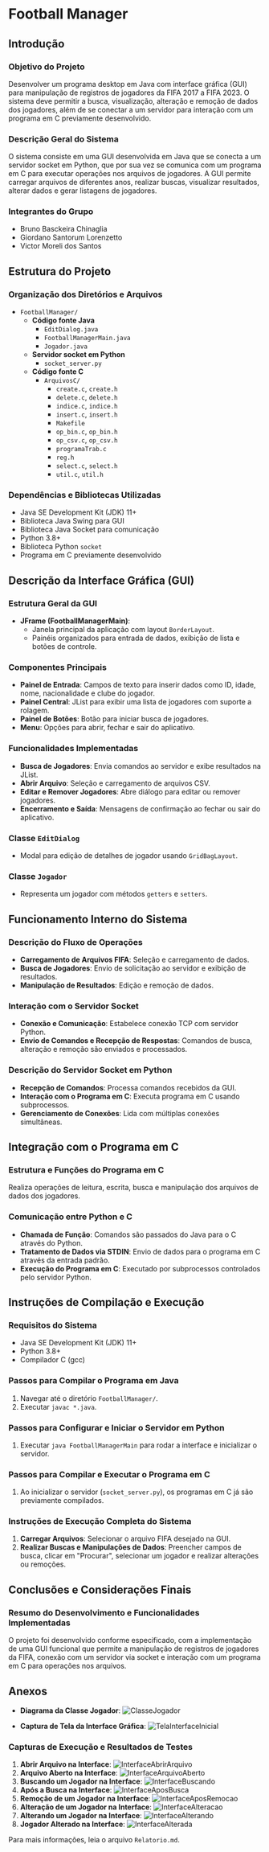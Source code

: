 # Football Manager

## Introdução

### Objetivo do Projeto
Desenvolver um programa desktop em Java com interface gráfica (GUI) para manipulação de registros de jogadores da FIFA 2017 a FIFA 2023. O sistema deve permitir a busca, visualização, alteração e remoção de dados dos jogadores, além de se conectar a um servidor para interação com um programa em C previamente desenvolvido.

### Descrição Geral do Sistema
O sistema consiste em uma GUI desenvolvida em Java que se conecta a um servidor socket em Python, que por sua vez se comunica com um programa em C para executar operações nos arquivos de jogadores. A GUI permite carregar arquivos de diferentes anos, realizar buscas, visualizar resultados, alterar dados e gerar listagens de jogadores.

### Integrantes do Grupo
- Bruno Basckeira Chinaglia
- Giordano Santorum Lorenzetto
- Victor Moreli dos Santos

## Estrutura do Projeto

### Organização dos Diretórios e Arquivos
- `FootballManager/`
  - **Código fonte Java**
    - `EditDialog.java`
    - `FootballManagerMain.java`
    - `Jogador.java`
  - **Servidor socket em Python**
    - `socket_server.py`
  - **Código fonte C**
    - `ArquivosC/`
      - `create.c`, `create.h`
      - `delete.c`, `delete.h`
      - `indice.c`, `indice.h`
      - `insert.c`, `insert.h`
      - `Makefile`
      - `op_bin.c`, `op_bin.h`
      - `op_csv.c`, `op_csv.h`
      - `programaTrab.c`
      - `reg.h`
      - `select.c`, `select.h`
      - `util.c`, `util.h`

### Dependências e Bibliotecas Utilizadas
- Java SE Development Kit (JDK) 11+
- Biblioteca Java Swing para GUI
- Biblioteca Java Socket para comunicação
- Python 3.8+
- Biblioteca Python `socket`
- Programa em C previamente desenvolvido

## Descrição da Interface Gráfica (GUI)

### Estrutura Geral da GUI
- **JFrame (FootballManagerMain)**:
  - Janela principal da aplicação com layout `BorderLayout`.
  - Painéis organizados para entrada de dados, exibição de lista e botões de controle.

### Componentes Principais
- **Painel de Entrada**: Campos de texto para inserir dados como ID, idade, nome, nacionalidade e clube do jogador.
- **Painel Central**: JList para exibir uma lista de jogadores com suporte a rolagem.
- **Painel de Botões**: Botão para iniciar busca de jogadores.
- **Menu**: Opções para abrir, fechar e sair do aplicativo.

### Funcionalidades Implementadas
- **Busca de Jogadores**: Envia comandos ao servidor e exibe resultados na JList.
- **Abrir Arquivo**: Seleção e carregamento de arquivos CSV.
- **Editar e Remover Jogadores**: Abre diálogo para editar ou remover jogadores.
- **Encerramento e Saída**: Mensagens de confirmação ao fechar ou sair do aplicativo.

### Classe `EditDialog`
- Modal para edição de detalhes de jogador usando `GridBagLayout`.

### Classe `Jogador`
- Representa um jogador com métodos `getters` e `setters`.

## Funcionamento Interno do Sistema

### Descrição do Fluxo de Operações
- **Carregamento de Arquivos FIFA**: Seleção e carregamento de dados.
- **Busca de Jogadores**: Envio de solicitação ao servidor e exibição de resultados.
- **Manipulação de Resultados**: Edição e remoção de dados.

### Interação com o Servidor Socket
- **Conexão e Comunicação**: Estabelece conexão TCP com servidor Python.
- **Envio de Comandos e Recepção de Respostas**: Comandos de busca, alteração e remoção são enviados e processados.

### Descrição do Servidor Socket em Python
- **Recepção de Comandos**: Processa comandos recebidos da GUI.
- **Interação com o Programa em C**: Executa programa em C usando subprocessos.
- **Gerenciamento de Conexões**: Lida com múltiplas conexões simultâneas.

## Integração com o Programa em C

### Estrutura e Funções do Programa em C
Realiza operações de leitura, escrita, busca e manipulação dos arquivos de dados dos jogadores.

### Comunicação entre Python e C
- **Chamada de Função**: Comandos são passados do Java para o C através do Python.
- **Tratamento de Dados via STDIN**: Envio de dados para o programa em C através da entrada padrão.
- **Execução do Programa em C**: Executado por subprocessos controlados pelo servidor Python.

## Instruções de Compilação e Execução

### Requisitos do Sistema
- Java SE Development Kit (JDK) 11+
- Python 3.8+
- Compilador C (gcc)

### Passos para Compilar o Programa em Java
1. Navegar até o diretório `FootballManager/`.
2. Executar `javac *.java`.

### Passos para Configurar e Iniciar o Servidor em Python
1. Executar `java FootballManagerMain` para rodar a interface e inicializar o servidor.

### Passos para Compilar e Executar o Programa em C
1. Ao inicializar o servidor (`socket_server.py`), os programas em C já são previamente compilados.

### Instruções de Execução Completa do Sistema
1. **Carregar Arquivos**: Selecionar o arquivo FIFA desejado na GUI.
2. **Realizar Buscas e Manipulações de Dados**: Preencher campos de busca, clicar em "Procurar", selecionar um jogador e realizar alterações ou remoções.

## Conclusões e Considerações Finais

### Resumo do Desenvolvimento e Funcionalidades Implementadas
O projeto foi desenvolvido conforme especificado, com a implementação de uma GUI funcional que permite a manipulação de registros de jogadores da FIFA, conexão com um servidor via socket e interação com um programa em C para operações nos arquivos.

## Anexos
- **Diagrama da Classe Jogador**:
  ![ClasseJogador](https://github.com/vmoreli/FootballManager/assets/124844938/321ac07d-d15d-4b57-a91e-f8cc67f95021)

- **Captura de Tela da Interface Gráfica**:
  ![TelaInterfaceInicial](https://github.com/vmoreli/FootballManager/assets/124844938/93f79ac8-5e0c-464d-b4c1-feca0bc42053)

### Capturas de Execução e Resultados de Testes
1. **Abrir Arquivo na Interface**:
   ![InterfaceAbrirArquivo](https://github.com/vmoreli/FootballManager/assets/124844938/71090bdc-c229-495b-a225-b7321d9294a1)
2. **Arquivo Aberto na Interface**:
   ![InterfaceArquivoAberto](https://github.com/vmoreli/FootballManager/assets/124844938/345ac8dc-861e-4dbc-8d35-4a0da6eb5718)
3. **Buscando um Jogador na Interface**:
   ![InterfaceBuscando](https://github.com/vmoreli/FootballManager/assets/124844938/b7ec931b-e98f-42cb-adb6-03bfd7f4c2bc)
4. **Após a Busca na Interface**:
   ![InterfaceAposBusca](https://github.com/vmoreli/FootballManager/assets/124844938/7c0a3451-82d9-4050-b6e0-9691db0c5bae)
5. **Remoção de um Jogador na Interface**:
   ![InterfaceAposRemocao](https://github.com/vmoreli/FootballManager/assets/124844938/44a9622a-6a6c-4a7d-9bac-5f358d7350e3)
6. **Alteração de um Jogador na Interface**:
   ![InterfaceAlteracao](https://github.com/vmoreli/FootballManager/assets/124844938/661cb013-2cbb-467f-8065-9c2b424b271f)
7. **Alterando um Jogador na Interface**:
   ![InterfaceAlterando](https://github.com/vmoreli/FootballManager/assets/124844938/2e6921d5-a482-44fc-94fc-e447a7305bb5)
8. **Jogador Alterado na Interface**:
   ![InterfaceAlterada](https://github.com/vmoreli/FootballManager/assets/124844938/ce0ca167-4c38-4bef-8d1f-6f9999563c24)


Para mais informações, leia o arquivo `Relatorio.md`.

